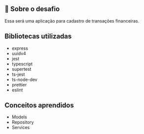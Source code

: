 ## :rocket: Sobre o desafio

Essa será uma aplicação para cadastro de transações financeiras.

## Bibliotecas utilizadas

- express
- uuidv4
- jest
- typescript
- supertest
- ts-jest
- ts-node-dev
- prettier
- eslint

## Conceitos aprendidos

- Models
- Repository
- Services
